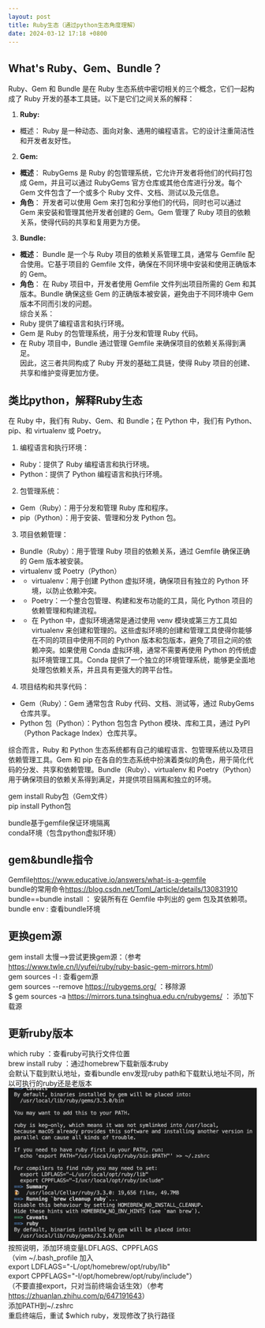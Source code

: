 ```yaml
---
layout: post
title: Ruby生态（通过python生态角度理解）
date: 2024-03-12 17:18 +0800
---
```

## What's Ruby、Gem、Bundle？
Ruby、Gem 和 Bundle 是在 Ruby 生态系统中密切相关的三个概念，它们一起构成了 Ruby 开发的基本工具链。以下是它们之间关系的解释：
1. **Ruby:**   
  * 概述： Ruby 是一种动态、面向对象、通用的编程语言。它的设计注重简洁性和开发者友好性。   
2. **Gem:**   
  * **概述**： RubyGems 是 Ruby 的包管理系统，它允许开发者将他们的代码打包成 Gem，并且可以通过 RubyGems 官方仓库或其他仓库进行分发。每个 Gem 文件包含了一个或多个 Ruby 文件、文档、测试以及元信息。   
  * **角色**： 开发者可以使用 Gem 来打包和分享他们的代码，同时也可以通过 Gem 来安装和管理其他开发者创建的 Gem。Gem 管理了 Ruby 项目的依赖关系，使得代码的共享和复用更为方便。   
3. **Bundle:**   
  * **概述**： Bundle 是一个与 Ruby 项目的依赖关系管理工具，通常与 Gemfile 配合使用。它基于项目的 Gemfile 文件，确保在不同环境中安装和使用正确版本的 Gem。   
  * **角色**： 在 Ruby 项目中，开发者使用 Gemfile 文件列出项目所需的 Gem 和其版本。Bundle 确保这些 Gem 的正确版本被安装，避免由于不同环境中 Gem 版本不同而引发的问题。   
综合关系：   
* Ruby 提供了编程语言和执行环境。   
* Gem 是 Ruby 的包管理系统，用于分发和管理 Ruby 代码。   
* 在 Ruby 项目中，Bundle 通过管理 Gemfile 来确保项目的依赖关系得到满足。   
因此，这三者共同构成了 Ruby 开发的基础工具链，使得 Ruby 项目的创建、共享和维护变得更加方便。

## 类比python，解释Ruby生态
在 Ruby 中，我们有 Ruby、Gem、和 Bundle；在 Python 中，我们有 Python、pip、和 virtualenv 或 Poetry。
1. 编程语言和执行环境：
  * Ruby：提供了 Ruby 编程语言和执行环境。
  * Python：提供了 Python 编程语言和执行环境。
2. 包管理系统：
  * Gem（Ruby）：用于分发和管理 Ruby 库和程序。
  * pip（Python）：用于安装、管理和分发 Python 包。
3. 项目依赖管理：
- Bundle（Ruby）：用于管理 Ruby 项目的依赖关系，通过 Gemfile 确保正确的 Gem 版本被安装。
- virtualenv 或 Poetry（Python）
- - virtualenv：用于创建 Python 虚拟环境，确保项目有独立的 Python 环境，以防止依赖冲突。
- - Poetry：一个整合包管理、构建和发布功能的工具，简化 Python 项目的依赖管理和构建流程。
- - 在 Python 中，虚拟环境通常是通过使用 venv 模块或第三方工具如 virtualenv 来创建和管理的。这些虚拟环境的创建和管理工具使得你能够在不同的项目中使用不同的 Python 版本和包版本，避免了项目之间的依赖冲突。如果使用 Conda 虚拟环境，通常不需要再使用 Python 的传统虚拟环境管理工具。Conda 提供了一个独立的环境管理系统，能够更全面地处理包依赖关系，并且具有更强大的跨平台性。
4. 项目结构和共享代码：
  * Gem（Ruby）：Gem 通常包含 Ruby 代码、文档、测试等，通过 RubyGems 仓库共享。
  * Python 包（Python）：Python 包包含 Python 模块、库和工具，通过 PyPI（Python Package Index）仓库共享。   

综合而言，Ruby 和 Python 生态系统都有自己的编程语言、包管理系统以及项目依赖管理工具。Gem 和 pip 在各自的生态系统中扮演着类似的角色，用于简化代码的分发、共享和依赖管理。Bundle（Ruby）、virtualenv 和 Poetry（Python）用于确保项目的依赖关系得到满足，并提供项目隔离和独立的环境。

gem install Ruby包（Gem文件）   
pip install Python包    
 
bundle基于gemfile保证环境隔离   
conda环境（包含python虚拟环境） 

## gem&bundle指令
Gemfile<https://www.educative.io/answers/what-is-a-gemfile>   
bundle的常用命令<https://blog.csdn.net/Toml_/article/details/130831910>   
bundle==bundle install ： 安装所有在 Gemfile 中列出的 gem 包及其依赖项。   
bundle env : 查看bundle环境   

## 更换gem源
gem install 太慢——>尝试更换gem源：（参考<https://www.twle.cn/l/yufei/ruby/ruby-basic-gem-mirrors.html>）   
gem sources -l : 查看gem源   
gem sources --remove <https://rubygems.org/> ：移除源   
$ gem sources -a <https://mirrors.tuna.tsinghua.edu.cn/rubygems/> ： 添加下载源   

## 更新ruby版本
which ruby ：查看ruby可执行文件位置  
brew install ruby ：通过homebrew下载新版本ruby  
会默认下载到默认地址，查看bundle env发现ruby path和下载默认地址不同，所以可执行的ruby还是老版本  
![brew install ruby后输出的更换环境变量指引](/assets/image/ruby.png)    
按照说明，添加环境变量LDFLAGS、CPPFLAGS   
（vim ~/.bash_profile 加入   
export LDFLAGS="-L/opt/homebrew/opt/ruby/lib"    
export CPPFLAGS="-I/opt/homebrew/opt/ruby/include"）   
（不要直接export，只对当前终端会话生效）（参考<https://zhuanlan.zhihu.com/p/647191643>）   
添加PATH到~/.zshrc   
重启终端后，重试 $which ruby，发现修改了执行路径  

